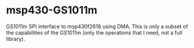 msp430-GS1011m
==============

GS1011m SPI interface to msp430f2618 using DMA.  This is only a subset of the capabilities of the GS1011m (only the operations that I need, not a full library).